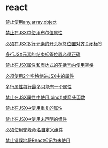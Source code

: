 # react
<!-- 
该文件是代码自动生成,请勿修改
-->
[禁止使用any,array,object](./forbid-prop-types.md)

[禁止在JSX中使用布尔值属性](./jsx-boolean-value.md)

[必须在JSX多行元素的开头标签位置对齐关闭标签](./jsx-closing-bracket-location.md)

[多行JSX元素的结束标签位置必须正确](./jsx-closing-tag-location.md)

[禁止在JSX属性和表达式的花括号内使用空格](./jsx-curly-spacing.md)

[必须使用2个空格缩进JSX中的属性](./jsx-indent-props.md)

[多行属性每行最多只能有一个属性](./jsx-max-props-per-line.md)

[禁止在JSX属性中使用.bind()或箭头函数](./jsx-no-bind.md)

[禁止在JSX中使用重复的属性](./jsx-no-duplicate-props.md)

[禁止在JSX中使用未声明的组件](./jsx-no-undef.md)

[必须使用驼峰命名自定义组件](./jsx-pascal-case.md)

[禁止错误地将React标记为未使用](./jsx-uses-react.md)
